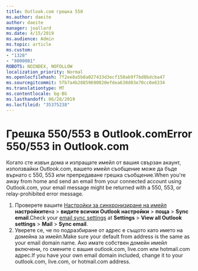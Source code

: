 ```yaml
---
title: Outlook.com грешка 550
ms.author: daeite
author: daeite
manager: joallard
ms.date: 4/15/2019
ms.audience: Admin
ms.topic: article
ms.custom:
- "1328"
- "8000081"
ROBOTS: NOINDEX, NOFOLLOW
localization_priority: Normal
ms.openlocfilehash: 7f2ee8a5b8a027433d3ecf150ab9f7bd8bdcba47
ms.sourcegitcommit: 5fb7a4b28859690020efdea630d03e70cc0e6334
ms.translationtype: MT
ms.contentlocale: bg-BG
ms.lasthandoff: 06/28/2019
ms.locfileid: "35375238"
---
```

# <a name="error-550553-in-outlookcom"></a><span data-ttu-id="dd121-102">Грешка 550/553 в Outlook.com</span><span class="sxs-lookup"><span data-stu-id="dd121-102">Error 550/553 in Outlook.com</span></span>

<span data-ttu-id="dd121-103">Когато сте извън дома и изпращате имейл от вашия свързан акаунт, използвайки Outlook.com, вашето имейл съобщение може да бъде върнато с 550, 553 или препредаване грешка съобщение.</span><span class="sxs-lookup"><span data-stu-id="dd121-103">When you're away from home and send an email from your connected account using Outlook.com, your email message might be returned with a 550, 553, or relay-prohibited error message.</span></span>

1. <span data-ttu-id="dd121-104">Проверете вашите [Настройки за синхронизиране на имейл](https://go.microsoft.com/fwlink/?linkid=2031283) **настройките**на > **видите всички Outlook настройки** > **поща** > **Sync email**.</span><span class="sxs-lookup"><span data-stu-id="dd121-104">Check your [email sync settings](https://go.microsoft.com/fwlink/?linkid=2031283) at **Settings** > **View all Outlook settings** > **Mail** > **Sync email**.</span></span>
1. <span data-ttu-id="dd121-105">Уверете се, че по подразбиране от адрес е същото като името на домейна за имейл.</span><span class="sxs-lookup"><span data-stu-id="dd121-105">Make sure your default from address is the same as your email domain name.</span></span> <span data-ttu-id="dd121-106">Ако имате собствен домейн имейл включени, го смените с вашия outlook.com, live.com или hotmail.com адрес.</span><span class="sxs-lookup"><span data-stu-id="dd121-106">If you have your own email domain included, change it to your outlook.com, live.com, or hotmail.com address.</span></span>
